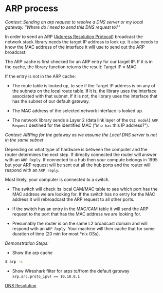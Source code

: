 # ARP process

_Context: Sending an arp request to resolve a DNS server or my local gateway. "Where do I need to send this DNS request to?"_

In order to send an ARP ([Address Resolution Protocol](https://tools.ietf.org/html/rfc826)) broadcast the network stack library needs the target IP address to look up. It also needs to know the MAC address of the interface it will use to send out the ARP broadcast.

The ARP cache is first checked for an ARP entry for our target IP. If it is in the cache, the library function returns the result: Target IP = MAC.

If the entry is not in the ARP cache:

* The route table is looked up, to see if the Target IP address is on any of the subnets on the local route table. If it is, the library uses the interface associated with that subnet. If it is not, the library uses the interface that has the subnet of our default gateway.

* The MAC address of the selected network interface is looked up.

* The network library sends a Layer 2 (data link layer of the `OSI model`) ``ARP Request`` destined for the identified MAC ("``Who has`` this IP address?").

_Context: ARPing for the gateway as we assume the Local DNS server is not in the same subnet_

Depending on what type of hardware is between the computer and the router determines the next step. If directly connected the router will answer with an ``ARP Reply``. If connected to a hub then your compute belongs in 1995 but your ARP request will be sent out all the hub ports and the router will respond with an ``ARP reply``. 

Most likely, your computer is connected to a switch. 

* The switch will check its local CAM/MAC table to see which port has the MAC address we are looking for. If the switch has no entry for the MAC address it will rebroadcast the ARP request to all other ports.

* If the switch has an entry in the MAC/CAM table it will send the ARP request to the port that has the MAC address we are looking for.

* Presumably the router is on the same L2 broadcast domain and will respond with an ``ARP Reply``. Your machine will then cache that for some duration of time (20 min for most *nix OSs).

_Demonstration Steps:_
* Show the arp cache
```bash
$ arp -a
```
* Show Wireshark filter for arps to/from the default gateway
``arp.src.proto_ipv4 == 10.10.0.1``

[DNS Resolution](./5-DNSresolution.md)